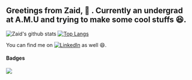 ## Greetings from Zaid, 👋 . Currently an undergrad at A.M.U  and trying to make some cool stuffs 😆.

<!--
**Zaidtech/Zaidtech** is a ✨ _special_ ✨ repository because its `README.md` (this file) appears on your GitHub profile.

Here are some ideas to get you started:

- 🔭 I’m currently working on ...
- 🌱 I’m currently learning ...
- 👯 I’m looking to collaborate on ...
- 🤔 I’m looking for help with ...
- 💬 Ask me about ...
- 📫 How to reach me: ...
- 😄 Pronouns: ...
- ⚡ Fun fact: ...
-->
<!-- Actual text -->

![Zaid's github stats](https://github-readme-stats.vercel.app/api?username=Zaidtech&show_icons=true&theme=Gradient)
[![Top Langs](https://github-readme-stats.vercel.app/api/top-langs/?username=Zaidtech&langs_count=8&layout=compact)](https://github.com/Zaidtech/github-readme-stats)



 You can find me on [![LinkedIn][2.2]][3] as well  😄.

<!-- Icons -->
[2.2]: https://raw.githubusercontent.com/MartinHeinz/MartinHeinz/master/linkedin-3-16.png (LinkedIn icon without padding)


<!-- Links to your social media accounts -->

[3]: https://www.linkedin.com/in/zaid-ali-b91a78192/

#### Badges

![](https://komarev.com/ghpvc/?username=Zaidtech)
